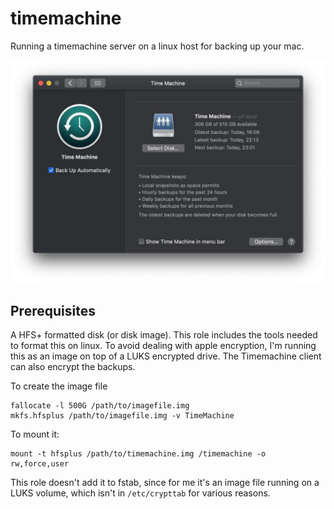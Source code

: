 # timemachine

Running a timemachine server on a linux host for backing up your mac.

![screenshot of timemachine on mac](screenshot.jpg)

## Prerequisites

A HFS+ formatted disk (or disk image). This role includes the tools needed to format this on linux. To avoid dealing with apple encryption, I'm running this as an image on top of a LUKS encrypted drive. The Timemachine client can also encrypt the backups.

To create the image file

```shell
fallocate -l 500G /path/to/imagefile.img
mkfs.hfsplus /path/to/imagefile.img -v TimeMachine
```

To mount it:

```shell
mount -t hfsplus /path/to/timemachine.img /timemachine -o rw,force,user
```

This role doesn't add it to fstab, since for me it's an image file running on a LUKS volume, which isn't in `/etc/crypttab` for various reasons.
